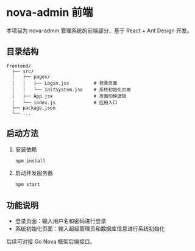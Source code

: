 # nova-admin 前端

本项目为 nova-admin 管理系统的前端部分，基于 React + Ant Design 开发。

## 目录结构

```
frontend/
  ├── src/
  │   ├── pages/
  │   │   ├── Login.jsx         # 登录页面
  │   │   └── InitSystem.jsx    # 系统初始化页面
  │   ├── App.jsx               # 页面切换逻辑
  │   └── index.js              # 应用入口
  ├── package.json
  └── ...
```

## 启动方法

1. 安装依赖
   ```bash
   npm install
   ```
2. 启动开发服务器
   ```bash
   npm start
   ```

## 功能说明
- 登录页面：输入用户名和密码进行登录
- 系统初始化页面：输入超级管理员和数据库信息进行系统初始化

后续可对接 Go Nova 框架后端接口。 